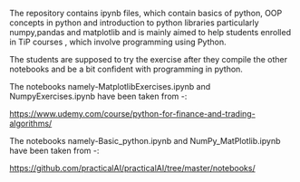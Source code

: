 The repository contains ipynb files, which contain basics of python, OOP concepts in python and introduction to python libraries particularly numpy,pandas and matplotlib and is mainly aimed to help students enrolled in TiP courses , which involve programming using Python.

The students are supposed to try the exercise after they compile the other notebooks and be a bit confident with programming in python. 

The notebooks namely-MatplotlibExercises.ipynb and NumpyExercises.ipynb have been taken from -:

https://www.udemy.com/course/python-for-finance-and-trading-algorithms/


The notebooks namely-Basic_python.ipynb and NumPy_MatPlotlib.ipynb have been taken from -:

https://github.com/practicalAI/practicalAI/tree/master/notebooks/


